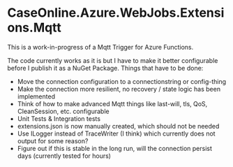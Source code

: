 # CaseOnline.Azure.WebJobs.Extensions.Mqtt

This is a work-in-progress of a Mqtt Trigger for Azure Functions.

The code currently works as it is but I have to make it better configurable before I publish it as a NuGet Package. Things that have to be done:
- Move the connection configuration to a connectionstring or config-thing
- Make the connection more resilient, no recovery / state logic has been implemented
- Think of how to make advanced Mqtt things like last-will, tls, QoS, CleanSession, etc. configurable
- Unit Tests & Integration tests
- extensions.json is now manually created, which should not be needed
- Use ILogger instead of TraceWriter (I think) which currently does not output for some reason?
- Figure out if this is stable in the long run, will the connection persist days (currently tested for hours)
